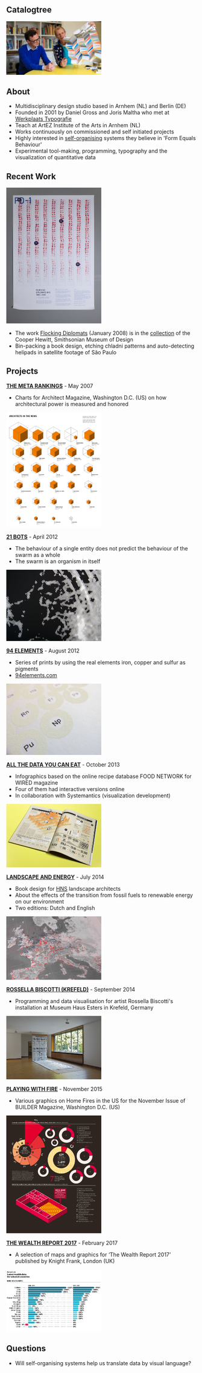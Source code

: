 ## Catalogtree ##

<img src="https://github.com/yujunmjiang/dvia-2019/blob/master/0.research/daniel-and-joris.jpg" width="50%"/>

## About ##

- Multidisciplinary design studio based in Arnhem (NL) and Berlin (DE)
- Founded in 2001 by Daniel Gross and Joris Maltha who met at [Werkplaats Typografie](https://www.werkplaatstypografie.org/)
- Teach at ArtEZ Institute of the Arts in Arnhem (NL)
- Works continuously on commissioned and self initiated projects
- Highly interested in [self-organising](https://en.wikipedia.org/wiki/Self-organization) systems they believe in 'Form Equals Behaviour'
- Experimental tool-making, programming, typography and the visualization of quantitative data

## Recent Work ##

<img src="https://github.com/yujunmjiang/dvia-2019/blob/master/0.research/flock-in-diplomats.jpg" width="50%"/>

- The work [Flocking Diplomats](https://www.catalogtree.net/projects/flocking_diplomats?t=new_york) (January 2008) is in the [collection](https://collection.cooperhewitt.org/people/68738123/) of the Cooper Hewitt, Smithsonian Museum of Design
- Bin-packing a book design, etching chladni patterns and auto-detecting helipads in satellite footage of São Paulo

## Projects ##

**[THE META RANKINGS](https://www.catalogtree.net/projects/the_meta_rankings?t=information_design)** - May 2007
- Charts for Architect Magazine, Washington D.C. (US) on how architectural power is measured and honored

<img src="https://github.com/yujunmjiang/dvia-2019/blob/master/0.research/the-mata-rankings.jpg" width="50%"/>

**[21 BOTS](https://www.catalogtree.net/projects/21_bots?t=bug)** - April 2012
- The behaviour of a single entity does not predict the behaviour of the swarm as a whole
- The swarm is an organism in itself

<img src="https://github.com/yujunmjiang/dvia-2019/blob/master/0.research/21-bots.jpg" width="50%"/>

**[94 ELEMENTS](https://www.catalogtree.net/projects/94_elements?t=chemical)** - August 2012
- Series of prints by using the real elements iron, copper and sulfur as pigments
- [94elements.com](http://www.94elements.com/)

<img src="https://github.com/yujunmjiang/dvia-2019/blob/master/0.research/94-elements.jpg" width="50%"/>

**[ALL THE DATA YOU CAN EAT](https://www.catalogtree.net/projects/all_the_data_you_can_eat?t=information_design)** - October 2013
- Infographics based on the online recipe database FOOD NETWORK for WIRED magazine
- Four of them had interactive versions online
- In collaboration with Systemantics (visualization development)

<img src="https://github.com/yujunmjiang/dvia-2019/blob/master/0.research/all-the-data-you-can-eat.jpg" width="50%"/>

**[LANDSCAPE AND ENERGY](https://www.catalogtree.net/projects/landscape_and_energy?t=atlas)** - July 2014
- Book design for [HNS](http://www.hnsland.nl/nl/) landscape architects
- About the effects of the transition from fossil fuels to renewable energy on our environment
- Two editions: Dutch and English

<img src="https://github.com/yujunmjiang/dvia-2019/blob/master/0.research/landscape-and-energy.jpg" width="50%"/>

**[ROSSELLA BISCOTTI (KREFELD)](https://www.catalogtree.net/projects/rossella_biscotti_krefeld?t=information_design)** - September 2014
- Programming and data visualisation for artist Rossella Biscotti's installation at Museum Haus Esters in Krefeld, Germany

<img src="https://github.com/yujunmjiang/dvia-2019/blob/master/0.research/rossella-biscotti.jpg" width="50%"/>

**[PLAYING WITH FIRE](https://www.catalogtree.net/projects/playing_with_fire?t=information_design)** - November 2015
- Various graphics on Home Fires in the US for the November Issue of BUILDER Magazine, Washington D.C. (US)

<img src="https://github.com/yujunmjiang/dvia-2019/blob/master/0.research/playing-with-fire.jpg" width="50%"/>

**[THE WEALTH REPORT 2017](https://www.catalogtree.net/projects/the_wealth_report_2017?t=map)** - February 2017
- A selection of maps and graphics for ‘The Wealth Report 2017’ published by Knight Frank, London (UK)

<img src="https://github.com/yujunmjiang/dvia-2019/blob/master/0.research/the-wealth-report-2017.png" width="50%"/>

## Questions ##
- Will self-organising systems help us translate data by visual language?
